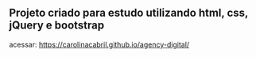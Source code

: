 ## Projeto criado para estudo utilizando html, css, jQuery e bootstrap
acessar: https://carolinacabril.github.io/agency-digital/
